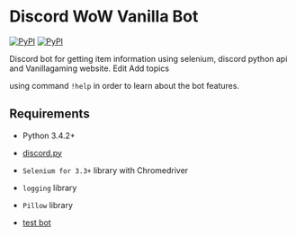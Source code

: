 # Discord WoW Vanilla Bot
[![PyPI](https://img.shields.io/pypi/v/discord.py.svg)](https://pypi.python.org/pypi/discord.py/)
[![PyPI](https://img.shields.io/pypi/pyversions/discord.py.svg)](https://pypi.python.org/pypi/discord.py/)

Discord bot for getting item information using selenium, discord python api and Vanillagaming website. Edit
Add topics

using command `!help` in order to learn about the bot features.

## Requirements

- Python 3.4.2+
- [discord.py](https://github.com/Rapptz/discord.py)
- `Selenium for 3.3+` library with Chromedriver
- `logging` library
- `Pillow` library


- [test bot](https://discordapp.com/oauth2/authorize?client_id=373173447603257364&scope=bot)

